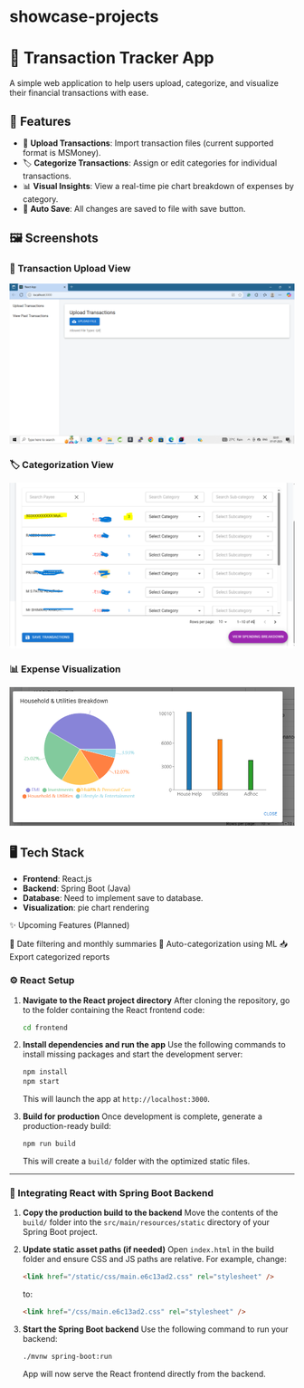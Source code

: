 # showcase-projects
# 💸 Transaction Tracker App

A simple web application to help users upload, categorize, and visualize their financial transactions with ease.

## 🚀 Features

- 📁 **Upload Transactions**: Import transaction files (current supported format is MSMoney).
- 🏷️ **Categorize Transactions**: Assign or edit categories for individual transactions.
- 📊 **Visual Insights**: View a real-time pie chart breakdown of expenses by category.
- 🔄 **Auto Save**: All changes are saved to file with save button.

## 🖼️ Screenshots

### 🧾 Transaction Upload View
![Transaction Upload](https://github.com/sargarpramod-rgb/showcase-projects/blob/4727c9a1386a15ed1d694f9e4ecbb711f1320f21/transaction-tracker-react-app/frontend/assets/images/%401_Landing%20Page.png)

### 🏷️ Categorization View
![Categorization](https://github.com/sargarpramod-rgb/showcase-projects/blob/377c8e3f8e5ca4f49e3219e883db99d47ab9a515/transaction-tracker-react-app/frontend/assets/images/%402_View%20Transactions.PNG)

### 📊 Expense Visualization
![Pie Chart](https://github.com/sargarpramod-rgb/showcase-projects/blob/4727c9a1386a15ed1d694f9e4ecbb711f1320f21/transaction-tracker-react-app/frontend/assets/images/%406_Category%20and%20sub%20category%20breakdown.PNG)

## 🖥️ Tech Stack

- **Frontend**: React.js
- **Backend**: Spring Boot (Java)
- **Database**: Need to implement save to database.
- **Visualization**: pie chart rendering

✨ Upcoming Features (Planned)

📅 Date filtering and monthly summaries
🧠 Auto-categorization using ML
📥 Export categorized reports


### ⚙️ React Setup

1. **Navigate to the React project directory**
   After cloning the repository, go to the folder containing the React frontend code:

   ```bash
   cd frontend
   ```

2. **Install dependencies and run the app**
   Use the following commands to install missing packages and start the development server:

   ```bash
   npm install
   npm start
   ```

   This will launch the app at `http://localhost:3000`.

3. **Build for production**
   Once development is complete, generate a production-ready build:

   ```bash
   npm run build
   ```

   This will create a `build/` folder with the optimized static files.

---

### 🔗 Integrating React with Spring Boot Backend

1. **Copy the production build to the backend**
   Move the contents of the `build/` folder into the `src/main/resources/static` directory of your Spring Boot project.

2. **Update static asset paths (if needed)**
   Open `index.html` in the build folder and ensure CSS and JS paths are relative.
   For example, change:

   ```html
   <link href="/static/css/main.e6c13ad2.css" rel="stylesheet" />
   ```

   to:

   ```html
   <link href="/css/main.e6c13ad2.css" rel="stylesheet" />
   ```

3. **Start the Spring Boot backend**
   Use the following command to run your backend:

   ```bash
   ./mvnw spring-boot:run
   ```

   App will now serve the React frontend directly from the backend.

